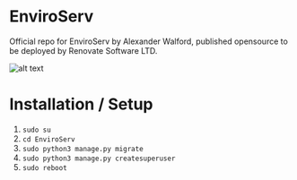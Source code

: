 # EnviroServ
Official repo for EnviroServ by Alexander Walford, published opensource to be deployed by Renovate Software LTD.

![alt text](https://renovatesoftware.com:140/images/enviroscrnsht1.png)

# Installation / Setup
1. ```sudo su```
2. ```cd EnviroServ```
3. ```sudo python3 manage.py migrate```
4. ```sudo python3 manage.py createsuperuser```
5. ```sudo reboot```
